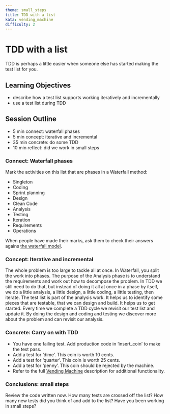 ```yaml
---
theme: small_steps
title: TDD with a list
kata: vending_machine
difficulty: 2
---
```


# TDD with a list

TDD is perhaps a little easier when someone else has started making the test list for you.

## Learning Objectives

* describe how a test list supports working iteratively and incrementally
* use a test list during TDD

## Session Outline
 
* 5 min connect: waterfall phases
* 5 min concept: iterative and incremental
* 35 min concrete: do some TDD
* 10 min reflect: did we work in small steps


### Connect: Waterfall phases

Mark the activities on this list that are phases in a Waterfall method:

* Singleton
* Coding
* Sprint planning
* Design
* Clean Code
* Analysis
* Testing
* Iteration
* Requirements
* Operations

When people have made their marks, ask them to check their answers agains [the waterfall model](https://en.wikipedia.org/wiki/Waterfall_model#Model).

### Concept: Iterative and incremental

The whole problem is too large to tackle all at once. In Waterfall, you split the work into phases. The purpose of the Analysis phase is to understand the requirements and work out how to decompose the problem. In TDD we still need to do that, but instead of doing it all at once in a phase by itself, we do a little analysis, a little design, a little coding, a little testing, then iterate. The test list is part of the analysis work. It helps us to identify some pieces that are testable, that we can design and build. It helps us to get started. Every time we complete a TDD cycle we revisit our test list and update it. By doing the design and coding and testing we discover more about the problem and can revisit our analysis.

### Concrete: Carry on with TDD

* You have one failing test. Add production code in ‘insert_coin’ to make the test pass.
* Add a test for ‘dime’. This coin is worth 10 cents.
* Add a test for ‘quarter’. This coin is worth 25 cents.
* Add a test for ‘penny’. This coin should be rejected by the machine. 
* Refer to the full [Vending Machine](/kata_descriptions/vending_machine.html) description for additional functionality.

### Conclusions: small steps
Review the code written now. How many tests are crossed off the list? How many new tests did you think of and add to the list? Have you been working in small steps?
